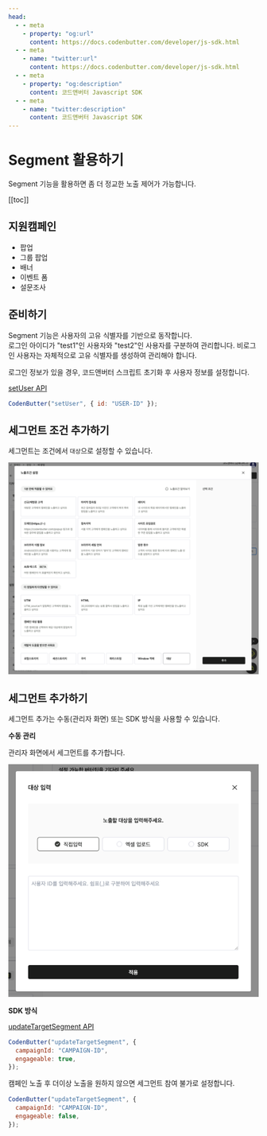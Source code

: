 ```yaml
---
head:
  - - meta
    - property: "og:url"
      content: https://docs.codenbutter.com/developer/js-sdk.html
  - - meta
    - name: "twitter:url"
      content: https://docs.codenbutter.com/developer/js-sdk.html
  - - meta
    - property: "og:description"
      content: 코드앤버터 Javascript SDK
  - - meta
    - name: "twitter:description"
      content: 코드앤버터 Javascript SDK
---
```


# Segment 활용하기

Segment 기능을 활용하면 좀 더 정교한 노출 제어가 가능합니다.

[[toc]]

## 지원캠페인

- 팝업
- 그룹 팝업
- 배너
- 이벤트 폼
- 설문조사

## 준비하기

Segment 기능은 사용자의 고유 식별자를 기반으로 동작합니다.  
로그인 아이디가 "test1"인 사용자와 "test2"인 사용자를 구분하여 관리합니다.
비로그인 사용자는 자체적으로 고유 식별자를 생성하여 관리해야 합니다.

로그인 정보가 있을 경우, 코드앤버터 스크립트 초기화 후 사용자 정보를 설정합니다.

[setUser API](/developer/js-sdk.html#setuser)

```js
CodenButter("setUser", { id: "USER-ID" });
```

## 세그먼트 조건 추가하기

세그먼트는 조건에서 `대상`으로 설정할 수 있습니다.

![대상 설정](./imgs/segment/target.png)

## 세그먼트 추가하기

세그먼트 추가는 수동(관리자 화면) 또는 SDK 방식을 사용할 수 있습니다.

**수동 관리**

관리자 화면에서 세그먼트를 추가합니다.

![대상 추가](./imgs/segment/add-target.png)

**SDK 방식**

[updateTargetSegment API](/developer/js-sdk.html#updatetargetsegment)

```js
CodenButter("updateTargetSegment", {
  campaignId: "CAMPAIGN-ID",
  engageable: true,
});
```

캠페인 노출 후 더이상 노출을 원하지 않으면 세그먼트 참여 불가로 설정합니다.

```js
CodenButter("updateTargetSegment", {
  campaignId: "CAMPAIGN-ID",
  engageable: false,
});
```
